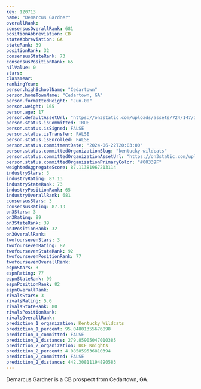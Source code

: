 ```yaml
---
key: 120713
name: "Demarcus Gardner"
overallRank: 
consensusOverallRank: 681
positionAbbreviation: CB
stateAbbreviation: GA
stateRank: 39
positionRank: 32
consensusStateRank: 73
consensusPositionRank: 65
nilValue: 0
stars: 
classYear: 
rankingYear: 
person.highSchoolName: "Cedartown"
person.homeTownName: "Cedartown, GA"
person.formattedHeight: "Jun-00"
person.weight: 165
person.age: 17
person.defaultAssetUrl: "https://on3static.com/uploads/assets/724/147/147724.png"
person.status.isCommitted: TRUE
person.status.isSigned: FALSE
person.status.isTransfer: FALSE
person.status.isEnrolled: FALSE
person.status.commitmentDate: "2024-06-22T20:03:00"
person.status.committedOrganizationSlug: "kentucky-wildcats"
person.status.committedOrganizationAssetUrl: "https://on3static.com/uploads/assets/984/149/149984.svg"
person.status.committedOrganizationPrimaryColor: "#00339F"
weightedAggregateScore: 87.11381967213114
industryStars: 3
industryRating: 87.13
industryStateRank: 73
industryPositionRank: 65
industryOverallRank: 681
consensusStars: 3
consensusRating: 87.13
on3Stars: 3
on3Rating: 89
on3StateRank: 39
on3PositionRank: 32
on3OverallRank: 
twofoursevenStars: 3
twofoursevenRating: 87
twofoursevenStateRank: 92
twofoursevenPositionRank: 77
twofoursevenOverallRank: 
espnStars: 3
espnRating: 77
espnStateRank: 99
espnPositionRank: 82
espnOverallRank: 
rivalsStars: 3
rivalsRating: 5.6
rivalsStateRank: 80
rivalsPositionRank: 
rivalsOverallRank: 
prediction_1_organization: Kentucky Wildcats
prediction_1_percent: 95.04801355676898
prediction_1_committed: FALSE
prediction_1_distance: 279.85905047010385
prediction_2_organization: UCF Knights
prediction_2_percent: 4.085859536810394
prediction_2_committed: FALSE
prediction_2_distance: 442.30811194890583
---
```

Demarcus Gardner is a CB prospect from Cedartown, GA.